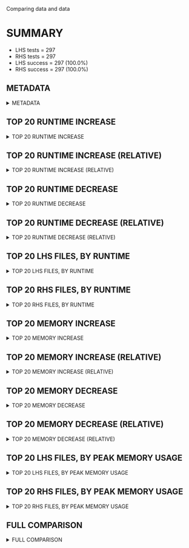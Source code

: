 Comparing data and data


# SUMMARY
- LHS tests = 297
- RHS tests = 297
- LHS success = 297  (100.0%)
- RHS success = 297  (100.0%)


## METADATA

<details><summary>METADATA</summary>

# LHS
<pre>
Ramon benchmark for Z3
-
Job description: 
Job tag: smt-clausal-lookahead-60-qfufnia-unknown
Z3 repo: https://github.com/Z3Prover/z3
Z3 commit: f5749502379a3fdecdbae07053f6f188c56c3c3f
Z3 branch: master
Z3 options: "-T:60 -v:2 -st tactic.default_tactic="(then simplify propagate-values solve-eqs simplify smt)" smt.sls.enable=true smt.sls.parallel=false model_validate=true sls.arith_use_clausal_lookahead=true"
Z3 inputs: inputs/QF_UFNIA_UNKNOWN
Z3 commit message: fix #7521 (#7531)

</pre>
# RHS
<pre>
Ramon benchmark for Z3
-
Job description: 
Job tag: smt-clausal-lookahead-60-qfufnia-unknown
Z3 repo: https://github.com/Z3Prover/z3
Z3 commit: f5749502379a3fdecdbae07053f6f188c56c3c3f
Z3 branch: master
Z3 options: "-T:60 -v:2 -st tactic.default_tactic="(then simplify propagate-values solve-eqs simplify smt)" smt.sls.enable=true smt.sls.parallel=false model_validate=true sls.arith_use_clausal_lookahead=true"
Z3 inputs: inputs/QF_UFNIA_UNKNOWN
Z3 commit message: fix #7521 (#7531)

</pre>
</details>


## TOP 20 RUNTIME INCREASE

<details><summary>TOP 20 RUNTIME INCREASE</summary>

|FILE                                                                                        |TIME_L     |TIME_R     |DIFF(s)    |DIFF(%)|
|-------------|-------------:|-------------:|--------------:|------------:|
|0054.smt2                                                                                   |  59.957s  |  59.957s  |   0.000s  | 0.0%|
|0055.smt2                                                                                   |  60.055s  |  60.055s  |   0.000s  | 0.0%|
|0056.smt2                                                                                   |  59.973s  |  59.973s  |   0.000s  | 0.0%|
|0057.smt2                                                                                   |  59.985s  |  59.985s  |   0.000s  | 0.0%|
|0058.smt2                                                                                   |  60.012s  |  60.012s  |   0.000s  | 0.0%|
|0059.smt2                                                                                   |  60.051s  |  60.051s  |   0.000s  | 0.0%|
|0060.smt2                                                                                   |  59.981s  |  59.981s  |   0.000s  | 0.0%|
|0061.smt2                                                                                   |  59.962s  |  59.962s  |   0.000s  | 0.0%|
|0062.smt2                                                                                   |  60.055s  |  60.055s  |   0.000s  | 0.0%|
|0063.smt2                                                                                   |  60.026s  |  60.026s  |   0.000s  | 0.0%|
|0064.smt2                                                                                   |  59.983s  |  59.983s  |   0.000s  | 0.0%|
|0065.smt2                                                                                   |  59.180s  |  59.180s  |   0.000s  | 0.0%|
|0066.smt2                                                                                   |  59.831s  |  59.831s  |   0.000s  | 0.0%|
|0067.smt2                                                                                   |  60.002s  |  60.002s  |   0.000s  | 0.0%|
|11775_ad46e5b8db4748c51973_42_QF_UFNIA.smt2                                                 |   8.007s  |   8.007s  |   0.000s  | 0.0%|
|11775_ad46e5b8db4748c51973_43_QF_UFNIA.smt2                                                 |   4.485s  |   4.485s  |   0.000s  | 0.0%|
|17512_5c1021b0faa6b6e1791b_19_QF_UFNIA.smt2                                                 |  59.956s  |  59.956s  |   0.000s  | 0.0%|
|17512_5c1021b0faa6b6e1791b_20_QF_UFNIA.smt2                                                 |  60.008s  |  60.008s  |   0.000s  | 0.0%|
|17512_5c1021b0faa6b6e1791b_21_QF_UFNIA.smt2                                                 |  11.929s  |  11.929s  |   0.000s  | 0.0%|
|25959_5dee2e2f6ef44465a2bea4b085818948_65_QF_UFNIA.smt2                                     |  59.963s  |  59.963s  |   0.000s  | 0.0%|
</details>


## TOP 20 RUNTIME INCREASE (RELATIVE)

<details><summary>TOP 20 RUNTIME INCREASE (RELATIVE)</summary>

|FILE                                                                                        |TIME_L     |TIME_R     |DIFF(s)    |DIFF(%)|
|-------------|-------------:|-------------:|--------------:|------------:|
|0054.smt2                                                                                   |  59.957s  |  59.957s  |   0.000s  | 0.0%|
|0055.smt2                                                                                   |  60.055s  |  60.055s  |   0.000s  | 0.0%|
|0056.smt2                                                                                   |  59.973s  |  59.973s  |   0.000s  | 0.0%|
|0057.smt2                                                                                   |  59.985s  |  59.985s  |   0.000s  | 0.0%|
|0058.smt2                                                                                   |  60.012s  |  60.012s  |   0.000s  | 0.0%|
|0059.smt2                                                                                   |  60.051s  |  60.051s  |   0.000s  | 0.0%|
|0060.smt2                                                                                   |  59.981s  |  59.981s  |   0.000s  | 0.0%|
|0061.smt2                                                                                   |  59.962s  |  59.962s  |   0.000s  | 0.0%|
|0062.smt2                                                                                   |  60.055s  |  60.055s  |   0.000s  | 0.0%|
|0063.smt2                                                                                   |  60.026s  |  60.026s  |   0.000s  | 0.0%|
|0064.smt2                                                                                   |  59.983s  |  59.983s  |   0.000s  | 0.0%|
|0065.smt2                                                                                   |  59.180s  |  59.180s  |   0.000s  | 0.0%|
|0066.smt2                                                                                   |  59.831s  |  59.831s  |   0.000s  | 0.0%|
|0067.smt2                                                                                   |  60.002s  |  60.002s  |   0.000s  | 0.0%|
|11775_ad46e5b8db4748c51973_42_QF_UFNIA.smt2                                                 |   8.007s  |   8.007s  |   0.000s  | 0.0%|
|11775_ad46e5b8db4748c51973_43_QF_UFNIA.smt2                                                 |   4.485s  |   4.485s  |   0.000s  | 0.0%|
|17512_5c1021b0faa6b6e1791b_19_QF_UFNIA.smt2                                                 |  59.956s  |  59.956s  |   0.000s  | 0.0%|
|17512_5c1021b0faa6b6e1791b_20_QF_UFNIA.smt2                                                 |  60.008s  |  60.008s  |   0.000s  | 0.0%|
|17512_5c1021b0faa6b6e1791b_21_QF_UFNIA.smt2                                                 |  11.929s  |  11.929s  |   0.000s  | 0.0%|
|25959_5dee2e2f6ef44465a2bea4b085818948_65_QF_UFNIA.smt2                                     |  59.963s  |  59.963s  |   0.000s  | 0.0%|
</details>


## TOP 20 RUNTIME DECREASE

<details><summary>TOP 20 RUNTIME DECREASE</summary>

|FILE                                                                                        |TIME_L     |TIME_R     |DIFF(s)    |DIFF(%)|
|-------------|-------------:|-------------:|--------------:|------------:|
|0054.smt2                                                                                   |  59.957s  |  59.957s  |   0.000s  | 0.0%|
|0055.smt2                                                                                   |  60.055s  |  60.055s  |   0.000s  | 0.0%|
|0056.smt2                                                                                   |  59.973s  |  59.973s  |   0.000s  | 0.0%|
|0057.smt2                                                                                   |  59.985s  |  59.985s  |   0.000s  | 0.0%|
|0058.smt2                                                                                   |  60.012s  |  60.012s  |   0.000s  | 0.0%|
|0059.smt2                                                                                   |  60.051s  |  60.051s  |   0.000s  | 0.0%|
|0060.smt2                                                                                   |  59.981s  |  59.981s  |   0.000s  | 0.0%|
|0061.smt2                                                                                   |  59.962s  |  59.962s  |   0.000s  | 0.0%|
|0062.smt2                                                                                   |  60.055s  |  60.055s  |   0.000s  | 0.0%|
|0063.smt2                                                                                   |  60.026s  |  60.026s  |   0.000s  | 0.0%|
|0064.smt2                                                                                   |  59.983s  |  59.983s  |   0.000s  | 0.0%|
|0065.smt2                                                                                   |  59.180s  |  59.180s  |   0.000s  | 0.0%|
|0066.smt2                                                                                   |  59.831s  |  59.831s  |   0.000s  | 0.0%|
|0067.smt2                                                                                   |  60.002s  |  60.002s  |   0.000s  | 0.0%|
|11775_ad46e5b8db4748c51973_42_QF_UFNIA.smt2                                                 |   8.007s  |   8.007s  |   0.000s  | 0.0%|
|11775_ad46e5b8db4748c51973_43_QF_UFNIA.smt2                                                 |   4.485s  |   4.485s  |   0.000s  | 0.0%|
|17512_5c1021b0faa6b6e1791b_19_QF_UFNIA.smt2                                                 |  59.956s  |  59.956s  |   0.000s  | 0.0%|
|17512_5c1021b0faa6b6e1791b_20_QF_UFNIA.smt2                                                 |  60.008s  |  60.008s  |   0.000s  | 0.0%|
|17512_5c1021b0faa6b6e1791b_21_QF_UFNIA.smt2                                                 |  11.929s  |  11.929s  |   0.000s  | 0.0%|
|25959_5dee2e2f6ef44465a2bea4b085818948_65_QF_UFNIA.smt2                                     |  59.963s  |  59.963s  |   0.000s  | 0.0%|
</details>


## TOP 20 RUNTIME DECREASE (RELATIVE)

<details><summary>TOP 20 RUNTIME DECREASE (RELATIVE)</summary>

|FILE                                                                                        |TIME_L     |TIME_R     |DIFF(s)    |DIFF(%)|
|-------------|-------------:|-------------:|--------------:|------------:|
|0054.smt2                                                                                   |  59.957s  |  59.957s  |   0.000s  | 0.0%|
|0055.smt2                                                                                   |  60.055s  |  60.055s  |   0.000s  | 0.0%|
|0056.smt2                                                                                   |  59.973s  |  59.973s  |   0.000s  | 0.0%|
|0057.smt2                                                                                   |  59.985s  |  59.985s  |   0.000s  | 0.0%|
|0058.smt2                                                                                   |  60.012s  |  60.012s  |   0.000s  | 0.0%|
|0059.smt2                                                                                   |  60.051s  |  60.051s  |   0.000s  | 0.0%|
|0060.smt2                                                                                   |  59.981s  |  59.981s  |   0.000s  | 0.0%|
|0061.smt2                                                                                   |  59.962s  |  59.962s  |   0.000s  | 0.0%|
|0062.smt2                                                                                   |  60.055s  |  60.055s  |   0.000s  | 0.0%|
|0063.smt2                                                                                   |  60.026s  |  60.026s  |   0.000s  | 0.0%|
|0064.smt2                                                                                   |  59.983s  |  59.983s  |   0.000s  | 0.0%|
|0065.smt2                                                                                   |  59.180s  |  59.180s  |   0.000s  | 0.0%|
|0066.smt2                                                                                   |  59.831s  |  59.831s  |   0.000s  | 0.0%|
|0067.smt2                                                                                   |  60.002s  |  60.002s  |   0.000s  | 0.0%|
|11775_ad46e5b8db4748c51973_42_QF_UFNIA.smt2                                                 |   8.007s  |   8.007s  |   0.000s  | 0.0%|
|11775_ad46e5b8db4748c51973_43_QF_UFNIA.smt2                                                 |   4.485s  |   4.485s  |   0.000s  | 0.0%|
|17512_5c1021b0faa6b6e1791b_19_QF_UFNIA.smt2                                                 |  59.956s  |  59.956s  |   0.000s  | 0.0%|
|17512_5c1021b0faa6b6e1791b_20_QF_UFNIA.smt2                                                 |  60.008s  |  60.008s  |   0.000s  | 0.0%|
|17512_5c1021b0faa6b6e1791b_21_QF_UFNIA.smt2                                                 |  11.929s  |  11.929s  |   0.000s  | 0.0%|
|25959_5dee2e2f6ef44465a2bea4b085818948_65_QF_UFNIA.smt2                                     |  59.963s  |  59.963s  |   0.000s  | 0.0%|
</details>


## TOP 20 LHS FILES, BY RUNTIME

<details><summary>TOP 20 LHS FILES, BY RUNTIME</summary>

|FILE                                                                                       |TIME     |MEM        |
|------------|----------:|---------:|
|25959_5dee2e2f6ef44465a2bea4b085818948_66_QF_UFNIA.smt2                                    |  61.226s |107.0MiB|
|n62-0016.smt2                                                                              |  60.062s |325.0MiB|
|n29-0036.smt2                                                                              |  60.056s |1714.0MiB|
|0062.smt2                                                                                  |  60.055s |2695.0MiB|
|0055.smt2                                                                                  |  60.055s |1408.0MiB|
|44289_b077fc096b3d41cba49f8628caff7fa5_16_QF_UFNIA.smt2                                    |  60.054s |229.0MiB|
|0059.smt2                                                                                  |  60.051s |841.0MiB|
|n45-0052.smt2                                                                              |  60.042s |1293.0MiB|
|n39-0046.smt2                                                                              |  60.035s |1697.0MiB|
|n20-0026.smt2                                                                              |  60.034s |861.0MiB|
|0063.smt2                                                                                  |  60.026s |2067.0MiB|
|n81-0035.smt2                                                                              |  60.026s |391.0MiB|
|n85-0039.smt2                                                                              |  60.026s |740.0MiB|
|3106_1c933134166dbad31f79_38_QF_UFNIA.smt2                                                 |  60.023s |1023.0MiB|
|n67-0021.smt2                                                                              |  60.023s |590.0MiB|
|n95-0050.smt2                                                                              |  60.021s |917.0MiB|
|44289_4066055e0f64d96da11a_15_QF_UFNIA.smt2                                                |  60.021s |653.0MiB|
|n71-0025.smt2                                                                              |  60.015s |1025.0MiB|
|n24-0031.smt2                                                                              |  60.014s |356.0MiB|
|0058.smt2                                                                                  |  60.012s |790.0MiB|
</details>


## TOP 20 RHS FILES, BY RUNTIME

<details><summary>TOP 20 RHS FILES, BY RUNTIME</summary>

|FILE                                                                                       |TIME     |MEM        |
|------------|----------:|---------:|
|25959_5dee2e2f6ef44465a2bea4b085818948_66_QF_UFNIA.smt2                                    |  61.226s |107.0MiB|
|n62-0016.smt2                                                                              |  60.062s |325.0MiB|
|n29-0036.smt2                                                                              |  60.056s |1714.0MiB|
|0062.smt2                                                                                  |  60.055s |2695.0MiB|
|0055.smt2                                                                                  |  60.055s |1408.0MiB|
|44289_b077fc096b3d41cba49f8628caff7fa5_16_QF_UFNIA.smt2                                    |  60.054s |229.0MiB|
|0059.smt2                                                                                  |  60.051s |841.0MiB|
|n45-0052.smt2                                                                              |  60.042s |1293.0MiB|
|n39-0046.smt2                                                                              |  60.035s |1697.0MiB|
|n20-0026.smt2                                                                              |  60.034s |861.0MiB|
|0063.smt2                                                                                  |  60.026s |2067.0MiB|
|n81-0035.smt2                                                                              |  60.026s |391.0MiB|
|n85-0039.smt2                                                                              |  60.026s |740.0MiB|
|3106_1c933134166dbad31f79_38_QF_UFNIA.smt2                                                 |  60.023s |1023.0MiB|
|n67-0021.smt2                                                                              |  60.023s |590.0MiB|
|n95-0050.smt2                                                                              |  60.021s |917.0MiB|
|44289_4066055e0f64d96da11a_15_QF_UFNIA.smt2                                                |  60.021s |653.0MiB|
|n71-0025.smt2                                                                              |  60.015s |1025.0MiB|
|n24-0031.smt2                                                                              |  60.014s |356.0MiB|
|0058.smt2                                                                                  |  60.012s |790.0MiB|
</details>


## TOP 20 MEMORY INCREASE

<details><summary>TOP 20 MEMORY INCREASE</summary>

|FILE                                                                                        |MEM_L         |MEM_R         |DIFF            |DIFF(%)|
|-------------|-------------:|-------------:|--------------:|------------:|
|0054.smt2                                                                                   |1405.0MiB|1405.0MiB|0B| 0.0%|
|0055.smt2                                                                                   |1408.0MiB|1408.0MiB|0B| 0.0%|
|0056.smt2                                                                                   |268.0MiB|268.0MiB|0B| 0.0%|
|0057.smt2                                                                                   |222.0MiB|222.0MiB|0B| 0.0%|
|0058.smt2                                                                                   |790.0MiB|790.0MiB|0B| 0.0%|
|0059.smt2                                                                                   |841.0MiB|841.0MiB|0B| 0.0%|
|0060.smt2                                                                                   |180.0MiB|180.0MiB|0B| 0.0%|
|0061.smt2                                                                                   |184.0MiB|184.0MiB|0B| 0.0%|
|0062.smt2                                                                                   |2695.0MiB|2695.0MiB|0B| 0.0%|
|0063.smt2                                                                                   |2067.0MiB|2067.0MiB|0B| 0.0%|
|0064.smt2                                                                                   |628.0MiB|628.0MiB|0B| 0.0%|
|0065.smt2                                                                                   |231.0MiB|231.0MiB|0B| 0.0%|
|0066.smt2                                                                                   |2562.0MiB|2562.0MiB|0B| 0.0%|
|0067.smt2                                                                                   |449.0MiB|449.0MiB|0B| 0.0%|
|11775_ad46e5b8db4748c51973_42_QF_UFNIA.smt2                                                 |79.068MiB|79.068MiB|0B| 0.0%|
|11775_ad46e5b8db4748c51973_43_QF_UFNIA.smt2                                                 |67.592MiB|67.592MiB|0B| 0.0%|
|17512_5c1021b0faa6b6e1791b_19_QF_UFNIA.smt2                                                 |57.0MiB|57.0MiB|0B| 0.0%|
|17512_5c1021b0faa6b6e1791b_20_QF_UFNIA.smt2                                                 |96.172MiB|96.172MiB|0B| 0.0%|
|17512_5c1021b0faa6b6e1791b_21_QF_UFNIA.smt2                                                 |73.068MiB|73.068MiB|0B| 0.0%|
|25959_5dee2e2f6ef44465a2bea4b085818948_65_QF_UFNIA.smt2                                     |134.0MiB|134.0MiB|0B| 0.0%|
</details>


## TOP 20 MEMORY INCREASE (RELATIVE)

<details><summary>TOP 20 MEMORY INCREASE (RELATIVE)</summary>

|FILE                                                                                        |MEM_L         |MEM_R         |DIFF            |DIFF(%)|
|-------------|-------------:|-------------:|--------------:|------------:|
|0054.smt2                                                                                   |1405.0MiB|1405.0MiB|0B| 0.0%|
|0055.smt2                                                                                   |1408.0MiB|1408.0MiB|0B| 0.0%|
|0056.smt2                                                                                   |268.0MiB|268.0MiB|0B| 0.0%|
|0057.smt2                                                                                   |222.0MiB|222.0MiB|0B| 0.0%|
|0058.smt2                                                                                   |790.0MiB|790.0MiB|0B| 0.0%|
|0059.smt2                                                                                   |841.0MiB|841.0MiB|0B| 0.0%|
|0060.smt2                                                                                   |180.0MiB|180.0MiB|0B| 0.0%|
|0061.smt2                                                                                   |184.0MiB|184.0MiB|0B| 0.0%|
|0062.smt2                                                                                   |2695.0MiB|2695.0MiB|0B| 0.0%|
|0063.smt2                                                                                   |2067.0MiB|2067.0MiB|0B| 0.0%|
|0064.smt2                                                                                   |628.0MiB|628.0MiB|0B| 0.0%|
|0065.smt2                                                                                   |231.0MiB|231.0MiB|0B| 0.0%|
|0066.smt2                                                                                   |2562.0MiB|2562.0MiB|0B| 0.0%|
|0067.smt2                                                                                   |449.0MiB|449.0MiB|0B| 0.0%|
|11775_ad46e5b8db4748c51973_42_QF_UFNIA.smt2                                                 |79.068MiB|79.068MiB|0B| 0.0%|
|11775_ad46e5b8db4748c51973_43_QF_UFNIA.smt2                                                 |67.592MiB|67.592MiB|0B| 0.0%|
|17512_5c1021b0faa6b6e1791b_19_QF_UFNIA.smt2                                                 |57.0MiB|57.0MiB|0B| 0.0%|
|17512_5c1021b0faa6b6e1791b_20_QF_UFNIA.smt2                                                 |96.172MiB|96.172MiB|0B| 0.0%|
|17512_5c1021b0faa6b6e1791b_21_QF_UFNIA.smt2                                                 |73.068MiB|73.068MiB|0B| 0.0%|
|25959_5dee2e2f6ef44465a2bea4b085818948_65_QF_UFNIA.smt2                                     |134.0MiB|134.0MiB|0B| 0.0%|
</details>


## TOP 20 MEMORY DECREASE

<details><summary>TOP 20 MEMORY DECREASE</summary>

|FILE                                                                                        |MEM_L         |MEM_R         |DIFF            |DIFF(%)|
|-------------|-------------:|-------------:|--------------:|------------:|
|0054.smt2                                                                                   |1405.0MiB|1405.0MiB|0B| 0.0%|
|0055.smt2                                                                                   |1408.0MiB|1408.0MiB|0B| 0.0%|
|0056.smt2                                                                                   |268.0MiB|268.0MiB|0B| 0.0%|
|0057.smt2                                                                                   |222.0MiB|222.0MiB|0B| 0.0%|
|0058.smt2                                                                                   |790.0MiB|790.0MiB|0B| 0.0%|
|0059.smt2                                                                                   |841.0MiB|841.0MiB|0B| 0.0%|
|0060.smt2                                                                                   |180.0MiB|180.0MiB|0B| 0.0%|
|0061.smt2                                                                                   |184.0MiB|184.0MiB|0B| 0.0%|
|0062.smt2                                                                                   |2695.0MiB|2695.0MiB|0B| 0.0%|
|0063.smt2                                                                                   |2067.0MiB|2067.0MiB|0B| 0.0%|
|0064.smt2                                                                                   |628.0MiB|628.0MiB|0B| 0.0%|
|0065.smt2                                                                                   |231.0MiB|231.0MiB|0B| 0.0%|
|0066.smt2                                                                                   |2562.0MiB|2562.0MiB|0B| 0.0%|
|0067.smt2                                                                                   |449.0MiB|449.0MiB|0B| 0.0%|
|11775_ad46e5b8db4748c51973_42_QF_UFNIA.smt2                                                 |79.068MiB|79.068MiB|0B| 0.0%|
|11775_ad46e5b8db4748c51973_43_QF_UFNIA.smt2                                                 |67.592MiB|67.592MiB|0B| 0.0%|
|17512_5c1021b0faa6b6e1791b_19_QF_UFNIA.smt2                                                 |57.0MiB|57.0MiB|0B| 0.0%|
|17512_5c1021b0faa6b6e1791b_20_QF_UFNIA.smt2                                                 |96.172MiB|96.172MiB|0B| 0.0%|
|17512_5c1021b0faa6b6e1791b_21_QF_UFNIA.smt2                                                 |73.068MiB|73.068MiB|0B| 0.0%|
|25959_5dee2e2f6ef44465a2bea4b085818948_65_QF_UFNIA.smt2                                     |134.0MiB|134.0MiB|0B| 0.0%|
</details>


## TOP 20 MEMORY DECREASE (RELATIVE)

<details><summary>TOP 20 MEMORY DECREASE (RELATIVE)</summary>

|FILE                                                                                        |MEM_L         |MEM_R         |DIFF            |DIFF(%)|
|-------------|-------------:|-------------:|--------------:|------------:|
|0054.smt2                                                                                   |1405.0MiB|1405.0MiB|0B| 0.0%|
|0055.smt2                                                                                   |1408.0MiB|1408.0MiB|0B| 0.0%|
|0056.smt2                                                                                   |268.0MiB|268.0MiB|0B| 0.0%|
|0057.smt2                                                                                   |222.0MiB|222.0MiB|0B| 0.0%|
|0058.smt2                                                                                   |790.0MiB|790.0MiB|0B| 0.0%|
|0059.smt2                                                                                   |841.0MiB|841.0MiB|0B| 0.0%|
|0060.smt2                                                                                   |180.0MiB|180.0MiB|0B| 0.0%|
|0061.smt2                                                                                   |184.0MiB|184.0MiB|0B| 0.0%|
|0062.smt2                                                                                   |2695.0MiB|2695.0MiB|0B| 0.0%|
|0063.smt2                                                                                   |2067.0MiB|2067.0MiB|0B| 0.0%|
|0064.smt2                                                                                   |628.0MiB|628.0MiB|0B| 0.0%|
|0065.smt2                                                                                   |231.0MiB|231.0MiB|0B| 0.0%|
|0066.smt2                                                                                   |2562.0MiB|2562.0MiB|0B| 0.0%|
|0067.smt2                                                                                   |449.0MiB|449.0MiB|0B| 0.0%|
|11775_ad46e5b8db4748c51973_42_QF_UFNIA.smt2                                                 |79.068MiB|79.068MiB|0B| 0.0%|
|11775_ad46e5b8db4748c51973_43_QF_UFNIA.smt2                                                 |67.592MiB|67.592MiB|0B| 0.0%|
|17512_5c1021b0faa6b6e1791b_19_QF_UFNIA.smt2                                                 |57.0MiB|57.0MiB|0B| 0.0%|
|17512_5c1021b0faa6b6e1791b_20_QF_UFNIA.smt2                                                 |96.172MiB|96.172MiB|0B| 0.0%|
|17512_5c1021b0faa6b6e1791b_21_QF_UFNIA.smt2                                                 |73.068MiB|73.068MiB|0B| 0.0%|
|25959_5dee2e2f6ef44465a2bea4b085818948_65_QF_UFNIA.smt2                                     |134.0MiB|134.0MiB|0B| 0.0%|
</details>


## TOP 20 LHS FILES, BY PEAK MEMORY USAGE

<details><summary>TOP 20 LHS FILES, BY PEAK MEMORY USAGE</summary>

|FILE                                                                                       |TIME     |MEM        |
|------------|----------:|---------:|
|0062.smt2                                                                                  |  60.055s |2695.0MiB|
|0066.smt2                                                                                  |  59.831s |2562.0MiB|
|0063.smt2                                                                                  |  60.026s |2067.0MiB|
|n29-0036.smt2                                                                              |  60.056s |1714.0MiB|
|n39-0046.smt2                                                                              |  60.035s |1697.0MiB|
|0055.smt2                                                                                  |  60.055s |1408.0MiB|
|0054.smt2                                                                                  |  59.957s |1405.0MiB|
|n45-0052.smt2                                                                              |  60.042s |1293.0MiB|
|n1-0001.smt2                                                                               |  11.691s |1131.0MiB|
|n43-0050.smt2                                                                              |  59.973s |1095.0MiB|
|n70-0024.smt2                                                                              |  59.942s |1047.0MiB|
|n76-0030.smt2                                                                              |  59.856s |1045.0MiB|
|n71-0025.smt2                                                                              |  60.015s |1025.0MiB|
|3106_1c933134166dbad31f79_38_QF_UFNIA.smt2                                                 |  60.023s |1023.0MiB|
|n111-0015.smt2                                                                             |  60.010s |951.0MiB|
|n95-0050.smt2                                                                              |  60.021s |917.0MiB|
|n20-0026.smt2                                                                              |  60.034s |861.0MiB|
|n112-0016.smt2                                                                             |  59.994s |859.0MiB|
|0059.smt2                                                                                  |  60.051s |841.0MiB|
|66603_accdadf23a1cf70ae043_72_QF_UFNIA.smt2                                                |  22.846s |827.0MiB|
</details>


## TOP 20 RHS FILES, BY PEAK MEMORY USAGE

<details><summary>TOP 20 RHS FILES, BY PEAK MEMORY USAGE</summary>

|FILE                                                                                       |TIME     |MEM        |
|------------|----------:|---------:|
|0062.smt2                                                                                  |  60.055s |2695.0MiB|
|0066.smt2                                                                                  |  59.831s |2562.0MiB|
|0063.smt2                                                                                  |  60.026s |2067.0MiB|
|n29-0036.smt2                                                                              |  60.056s |1714.0MiB|
|n39-0046.smt2                                                                              |  60.035s |1697.0MiB|
|0055.smt2                                                                                  |  60.055s |1408.0MiB|
|0054.smt2                                                                                  |  59.957s |1405.0MiB|
|n45-0052.smt2                                                                              |  60.042s |1293.0MiB|
|n1-0001.smt2                                                                               |  11.691s |1131.0MiB|
|n43-0050.smt2                                                                              |  59.973s |1095.0MiB|
|n70-0024.smt2                                                                              |  59.942s |1047.0MiB|
|n76-0030.smt2                                                                              |  59.856s |1045.0MiB|
|n71-0025.smt2                                                                              |  60.015s |1025.0MiB|
|3106_1c933134166dbad31f79_38_QF_UFNIA.smt2                                                 |  60.023s |1023.0MiB|
|n111-0015.smt2                                                                             |  60.010s |951.0MiB|
|n95-0050.smt2                                                                              |  60.021s |917.0MiB|
|n20-0026.smt2                                                                              |  60.034s |861.0MiB|
|n112-0016.smt2                                                                             |  59.994s |859.0MiB|
|0059.smt2                                                                                  |  60.051s |841.0MiB|
|66603_accdadf23a1cf70ae043_72_QF_UFNIA.smt2                                                |  22.846s |827.0MiB|
</details>


## FULL COMPARISON

<details><summary>FULL COMPARISON</summary>

|FILE                                                                                        |TIME_L     |TIME_R     |DIFF(s)    |DIFF(%)|
|-------------|-------------:|-------------:|--------------:|------------:|
|0054.smt2                                                                                   |  59.957s  |  59.957s  |   0.000s  | 0.0%|
|0055.smt2                                                                                   |  60.055s  |  60.055s  |   0.000s  | 0.0%|
|0056.smt2                                                                                   |  59.973s  |  59.973s  |   0.000s  | 0.0%|
|0057.smt2                                                                                   |  59.985s  |  59.985s  |   0.000s  | 0.0%|
|0058.smt2                                                                                   |  60.012s  |  60.012s  |   0.000s  | 0.0%|
|0059.smt2                                                                                   |  60.051s  |  60.051s  |   0.000s  | 0.0%|
|0060.smt2                                                                                   |  59.981s  |  59.981s  |   0.000s  | 0.0%|
|0061.smt2                                                                                   |  59.962s  |  59.962s  |   0.000s  | 0.0%|
|0062.smt2                                                                                   |  60.055s  |  60.055s  |   0.000s  | 0.0%|
|0063.smt2                                                                                   |  60.026s  |  60.026s  |   0.000s  | 0.0%|
|0064.smt2                                                                                   |  59.983s  |  59.983s  |   0.000s  | 0.0%|
|0065.smt2                                                                                   |  59.180s  |  59.180s  |   0.000s  | 0.0%|
|0066.smt2                                                                                   |  59.831s  |  59.831s  |   0.000s  | 0.0%|
|0067.smt2                                                                                   |  60.002s  |  60.002s  |   0.000s  | 0.0%|
|11775_ad46e5b8db4748c51973_42_QF_UFNIA.smt2                                                 |   8.007s  |   8.007s  |   0.000s  | 0.0%|
|11775_ad46e5b8db4748c51973_43_QF_UFNIA.smt2                                                 |   4.485s  |   4.485s  |   0.000s  | 0.0%|
|17512_5c1021b0faa6b6e1791b_19_QF_UFNIA.smt2                                                 |  59.956s  |  59.956s  |   0.000s  | 0.0%|
|17512_5c1021b0faa6b6e1791b_20_QF_UFNIA.smt2                                                 |  60.008s  |  60.008s  |   0.000s  | 0.0%|
|17512_5c1021b0faa6b6e1791b_21_QF_UFNIA.smt2                                                 |  11.929s  |  11.929s  |   0.000s  | 0.0%|
|25959_5dee2e2f6ef44465a2bea4b085818948_65_QF_UFNIA.smt2                                     |  59.963s  |  59.963s  |   0.000s  | 0.0%|
|25959_5dee2e2f6ef44465a2bea4b085818948_66_QF_UFNIA.smt2                                     |  61.226s  |  61.226s  |   0.000s  | 0.0%|
|25959_5dee2e2f6ef44465a2bea4b085818948_67_QF_UFNIA.smt2                                     |  59.954s  |  59.954s  |   0.000s  | 0.0%|
|25959_5dee2e2f6ef44465a2bea4b085818948_68_QF_UFNIA.smt2                                     |  59.978s  |  59.978s  |   0.000s  | 0.0%|
|25959_5dee2e2f6ef44465a2bea4b085818948_69_QF_UFNIA.smt2                                     |  60.006s  |  60.006s  |   0.000s  | 0.0%|
|3106_1c933134166dbad31f79_38_QF_UFNIA.smt2                                                  |  60.023s  |  60.023s  |   0.000s  | 0.0%|
|3106_1c933134166dbad31f79_39_QF_UFNIA.smt2                                                  |  59.935s  |  59.935s  |   0.000s  | 0.0%|
|3106_1c933134166dbad31f79_40_QF_UFNIA.smt2                                                  |   0.253s  |   0.253s  |   0.000s  | 0.0%|
|3106_1c933134166dbad31f79_41_QF_UFNIA.smt2                                                  |   1.590s  |   1.590s  |   0.000s  | 0.0%|
|3106_afb7bc55417e43d7a22790c3576f04fc_37_QF_UFNIA.smt2                                      |  22.905s  |  22.905s  |   0.000s  | 0.0%|
|38347_092cc73601c78e45f4f9_55_QF_UFNIA.smt2                                                 |  59.868s  |  59.868s  |   0.000s  | 0.0%|
|38347_092cc73601c78e45f4f9_56_QF_UFNIA.smt2                                                 |   4.588s  |   4.588s  |   0.000s  | 0.0%|
|38347_092cc73601c78e45f4f9_57_QF_UFNIA.smt2                                                 |  59.977s  |  59.977s  |   0.000s  | 0.0%|
|38347_092cc73601c78e45f4f9_58_QF_UFNIA.smt2                                                 |   0.350s  |   0.350s  |   0.000s  | 0.0%|
|38347_525a1ca0331f2bcbf520_54_QF_UFNIA.smt2                                                 |  59.994s  |  59.994s  |   0.000s  | 0.0%|
|39657_1c7158801cd59dc13f05_44_QF_UFNIA.smt2                                                 |  12.324s  |  12.324s  |   0.000s  | 0.0%|
|39657_1c7158801cd59dc13f05_45_QF_UFNIA.smt2                                                 |  59.967s  |  59.967s  |   0.000s  | 0.0%|
|39657_1c7158801cd59dc13f05_46_QF_UFNIA.smt2                                                 |  59.977s  |  59.977s  |   0.000s  | 0.0%|
|39657_2866defdd1f2434b69ab_47_QF_UFNIA.smt2                                                 |   0.788s  |   0.788s  |   0.000s  | 0.0%|
|39657_2866defdd1f2434b69ab_48_QF_UFNIA.smt2                                                 |   0.503s  |   0.503s  |   0.000s  | 0.0%|
|41958_32933c5a1384696720a2_61_QF_UFNIA.smt2                                                 |  59.941s  |  59.941s  |   0.000s  | 0.0%|
|41958_32933c5a1384696720a2_62_QF_UFNIA.smt2                                                 |  59.942s  |  59.942s  |   0.000s  | 0.0%|
|41958_32933c5a1384696720a2_63_QF_UFNIA.smt2                                                 |  59.911s  |  59.911s  |   0.000s  | 0.0%|
|41958_45c688a4814eb926c254_59_QF_UFNIA.smt2                                                 |   2.050s  |   2.050s  |   0.000s  | 0.0%|
|41958_45c688a4814eb926c254_60_QF_UFNIA.smt2                                                 |   0.536s  |   0.536s  |   0.000s  | 0.0%|
|44289_4066055e0f64d96da11a_14_QF_UFNIA.smt2                                                 |   4.935s  |   4.935s  |   0.000s  | 0.0%|
|44289_4066055e0f64d96da11a_15_QF_UFNIA.smt2                                                 |  60.021s  |  60.021s  |   0.000s  | 0.0%|
|44289_b077fc096b3d41cba49f8628caff7fa5_16_QF_UFNIA.smt2                                     |  60.054s  |  60.054s  |   0.000s  | 0.0%|
|44289_e5a2e5c780236919ee6a_17_QF_UFNIA.smt2                                                 |   4.273s  |   4.273s  |   0.000s  | 0.0%|
|44289_e5a2e5c780236919ee6a_18_QF_UFNIA.smt2                                                 |   6.713s  |   6.713s  |   0.000s  | 0.0%|
|44788_1965f0d6d94d5d8054ba_34_QF_UFNIA.smt2                                                 |  59.754s  |  59.754s  |   0.000s  | 0.0%|
|44788_1965f0d6d94d5d8054ba_35_QF_UFNIA.smt2                                                 |  59.986s  |  59.986s  |   0.000s  | 0.0%|
|44788_1965f0d6d94d5d8054ba_36_QF_UFNIA.smt2                                                 |  59.986s  |  59.986s  |   0.000s  | 0.0%|
|52759_af0c476fe3b544b9a8507f3e42472c43_12_QF_UFNIA.smt2                                     |   6.192s  |   6.192s  |   0.000s  | 0.0%|
|52759_af0c476fe3b544b9a8507f3e42472c43_13_QF_UFNIA.smt2                                     |   4.274s  |   4.274s  |   0.000s  | 0.0%|
|52759_bec3a2272267494faeecb6bfaf253e3b_10_QF_UFNIA.smt2                                     |  59.888s  |  59.888s  |   0.000s  | 0.0%|
|52759_bec3a2272267494faeecb6bfaf253e3b_11_QF_UFNIA.smt2                                     |  47.628s  |  47.628s  |   0.000s  | 0.0%|
|63058_55d6bef5390186355f11_26_QF_UFNIA.smt2                                                 |  11.372s  |  11.372s  |   0.000s  | 0.0%|
|63058_64ab9a7ef7b6c3492507_22_QF_UFNIA.smt2                                                 |   8.903s  |   8.903s  |   0.000s  | 0.0%|
|63058_64ab9a7ef7b6c3492507_23_QF_UFNIA.smt2                                                 |  23.372s  |  23.372s  |   0.000s  | 0.0%|
|63058_64ab9a7ef7b6c3492507_24_QF_UFNIA.smt2                                                 |  32.509s  |  32.509s  |   0.000s  | 0.0%|
|63058_aa742630eef64f949de269382c1f9035_25_UFNIA.smt2                                        |   0.283s  |   0.283s  |   0.000s  | 0.0%|
|65782_cd31513fdcd15701933b_5_QF_UFNIA.smt2                                                  |  59.984s  |  59.984s  |   0.000s  | 0.0%|
|65782_cd31513fdcd15701933b_6_QF_UFNIA.smt2                                                  |   0.068s  |   0.068s  |   0.000s  | 0.0%|
|65782_cd31513fdcd15701933b_7_QF_UFNIA.smt2                                                  |  58.379s  |  58.379s  |   0.000s  | 0.0%|
|65782_cd31513fdcd15701933b_8_QF_UFNIA.smt2                                                  |   1.364s  |   1.364s  |   0.000s  | 0.0%|
|66603_accdadf23a1cf70ae043_72_QF_UFNIA.smt2                                                 |  22.846s  |  22.846s  |   0.000s  | 0.0%|
|66603_accdadf23a1cf70ae043_73_QF_UFNIA.smt2                                                 |  59.594s  |  59.594s  |   0.000s  | 0.0%|
|72658_63104dadde9c6026353f_70_QF_UFNIA.smt2                                                 |   9.351s  |   9.351s  |   0.000s  | 0.0%|
|72658_63104dadde9c6026353f_71_QF_UFNIA.smt2                                                 |  59.731s  |  59.731s  |   0.000s  | 0.0%|
|72771_f9d228efc97cf1458e38_64_QF_UFNIA.smt2                                                 |   0.533s  |   0.533s  |   0.000s  | 0.0%|
|83314_a702bf8b823398c9e37a_0_UFNIA.smt2                                                     |   0.911s  |   0.911s  |   0.000s  | 0.0%|
|83314_a702bf8b823398c9e37a_1_UFNIA.smt2                                                     |   7.757s  |   7.757s  |   0.000s  | 0.0%|
|83314_a702bf8b823398c9e37a_2_UFNIA.smt2                                                     |  31.153s  |  31.153s  |   0.000s  | 0.0%|
|83314_a702bf8b823398c9e37a_3_UFNIA.smt2                                                     |  59.968s  |  59.968s  |   0.000s  | 0.0%|
|83314_a702bf8b823398c9e37a_4_UFNIA.smt2                                                     |  59.890s  |  59.890s  |   0.000s  | 0.0%|
|93493_1fdb6cc8eb9c4363b5838af9eb8c7f1f_53_QF_UFNIA.smt2                                     |  34.212s  |  34.212s  |   0.000s  | 0.0%|
|93493_27ab26d56d60426da02e50231269b6ff_51_QF_UFNIA.smt2                                     |  59.883s  |  59.883s  |   0.000s  | 0.0%|
|93493_4ea6163ed03941199c785278ccc42812_49_QF_UFNIA.smt2                                     |  59.972s  |  59.972s  |   0.000s  | 0.0%|
|93493_798593962ee29ad45ac8_52_QF_UFNIA.smt2                                                 |  10.468s  |  10.468s  |   0.000s  | 0.0%|
|940_590f27b1c3c800d3243e_29_QF_UFNIA.smt2                                                   |  59.988s  |  59.988s  |   0.000s  | 0.0%|
|940_590f27b1c3c800d3243e_30_QF_UFNIA.smt2                                                   |  24.478s  |  24.478s  |   0.000s  | 0.0%|
|940_590f27b1c3c800d3243e_31_QF_UFNIA.smt2                                                   |  59.947s  |  59.947s  |   0.000s  | 0.0%|
|940_590f27b1c3c800d3243e_32_QF_UFNIA.smt2                                                   |   9.108s  |   9.108s  |   0.000s  | 0.0%|
|940_590f27b1c3c800d3243e_33_QF_UFNIA.smt2                                                   |  59.909s  |  59.909s  |   0.000s  | 0.0%|
|int_check_bvsge_bvashr1_rtl.smt2                                                            |   0.092s  |   0.092s  |   0.000s  | 0.0%|
|int_check_bvsge_bvlshr0_ltr_inv_g.smt2                                                      |   3.052s  |   3.052s  |   0.000s  | 0.0%|
|int_check_bvsge_bvlshr0_rtl.smt2                                                            |   0.016s  |   0.016s  |   0.000s  | 0.0%|
|int_check_bvsge_bvneg_ltr_inv_g.smt2                                                        |   0.097s  |   0.097s  |   0.000s  | 0.0%|
|int_check_bvsge_bvudiv1_rtl.smt2                                                            |   0.053s  |   0.053s  |   0.000s  | 0.0%|
|int_check_bvsge_bvurem1_ltr_inv_g.smt2                                                      |   0.131s  |   0.131s  |   0.000s  | 0.0%|
|int_check_bvsgt_bvadd_rtl.smt2                                                              |   0.017s  |   0.017s  |   0.000s  | 0.0%|
|int_check_bvsgt_bvashr0_rtl.smt2                                                            |   0.019s  |   0.019s  |   0.000s  | 0.0%|
|int_check_bvsgt_bvashr1_ltr_inv_g.smt2                                                      |   0.020s  |   0.020s  |   0.000s  | 0.0%|
|int_check_bvsgt_bvlshr0_rtl.smt2                                                            |   0.020s  |   0.020s  |   0.000s  | 0.0%|
|int_check_bvsgt_bvlshr1_rtl.smt2                                                            |   0.337s  |   0.337s  |   0.000s  | 0.0%|
|int_check_bvsgt_bvshl0_ltr_inv_g.smt2                                                       |   0.019s  |   0.019s  |   0.000s  | 0.0%|
|int_check_bvsgt_bvshl0_rtl.smt2                                                             |   0.018s  |   0.018s  |   0.000s  | 0.0%|
|int_check_bvsgt_bvurem0_rtl.smt2                                                            |   0.022s  |   0.022s  |   0.000s  | 0.0%|
|int_check_bvsgt_bvurem1_rtl.smt2                                                            |   0.303s  |   0.303s  |   0.000s  | 0.0%|
|int_check_bvsle_bvadd_ltr_inv_g.smt2                                                        |   0.476s  |   0.476s  |   0.000s  | 0.0%|
|int_check_bvsle_bvashr0_ltr_inv_g.smt2                                                      |   0.116s  |   0.116s  |   0.000s  | 0.0%|
|int_check_bvsle_bvashr0_rtl.smt2                                                            |   0.019s  |   0.019s  |   0.000s  | 0.0%|
|int_check_bvsle_bvashr1_rtl.smt2                                                            |   0.097s  |   0.097s  |   0.000s  | 0.0%|
|int_check_bvsle_bvshl0_ltr_inv_g.smt2                                                       |   0.140s  |   0.140s  |   0.000s  | 0.0%|
|int_check_bvsle_bvudiv0_rtl.smt2                                                            |   0.057s  |   0.057s  |   0.000s  | 0.0%|
|int_check_bvsle_bvurem1_ltr_inv_g.smt2                                                      |   0.019s  |   0.019s  |   0.000s  | 0.0%|
|int_check_bvslt_bvashr0_rtl.smt2                                                            |   0.185s  |   0.185s  |   0.000s  | 0.0%|
|int_check_bvslt_bvashr1_rtl.smt2                                                            |   0.121s  |   0.121s  |   0.000s  | 0.0%|
|int_check_bvslt_bvlshr0_ltr_inv_g.smt2                                                      |   0.162s  |   0.162s  |   0.000s  | 0.0%|
|int_check_bvslt_bvlshr0_rtl.smt2                                                            |   0.019s  |   0.019s  |   0.000s  | 0.0%|
|int_check_bvslt_bvudiv0_ltr_inv_g.smt2                                                      |   0.162s  |   0.162s  |   0.000s  | 0.0%|
|int_check_bvuge_bvashr1_ltr_inv_g.smt2                                                      |   0.175s  |   0.175s  |   0.000s  | 0.0%|
|int_check_bvuge_bvashr1_rtl.smt2                                                            |   0.020s  |   0.020s  |   0.000s  | 0.0%|
|int_check_bvuge_bvshl0_rtl.smt2                                                             |   0.059s  |   0.059s  |   0.000s  | 0.0%|
|int_check_bvuge_bvurem0_rtl.smt2                                                            |   0.044s  |   0.044s  |   0.000s  | 0.0%|
|int_check_bvugt_bvashr0_ltr_inv_g.smt2                                                      |   0.107s  |   0.107s  |   0.000s  | 0.0%|
|int_check_bvugt_bvashr1_ltr_inv_g.smt2                                                      |   0.159s  |   0.159s  |   0.000s  | 0.0%|
|int_check_bvugt_bvashr1_rtl.smt2                                                            |   0.143s  |   0.143s  |   0.000s  | 0.0%|
|int_check_bvugt_bvudiv0_rtl.smt2                                                            |   0.025s  |   0.025s  |   0.000s  | 0.0%|
|int_check_bvugt_bvudiv1_rtl.smt2                                                            |   0.018s  |   0.018s  |   0.000s  | 0.0%|
|int_check_bvugt_bvurem0_rtl.smt2                                                            |   0.043s  |   0.043s  |   0.000s  | 0.0%|
|int_check_bvule_bvneg_ltr_inv_g.smt2                                                        |   0.016s  |   0.016s  |   0.000s  | 0.0%|
|int_check_bvule_bvudiv1_ltr_inv_g.smt2                                                      |   0.017s  |   0.017s  |   0.000s  | 0.0%|
|int_check_bvule_bvurem0_ltr_inv_g.smt2                                                      |   0.023s  |   0.023s  |   0.000s  | 0.0%|
|int_check_bvule_bvurem1_ltr_inv_g.smt2                                                      |   0.014s  |   0.014s  |   0.000s  | 0.0%|
|int_check_bvult_bvashr1_rtl.smt2                                                            |   0.257s  |   0.257s  |   0.000s  | 0.0%|
|int_check_bvult_bvneg_ltr_inv_g.smt2                                                        |   0.015s  |   0.015s  |   0.000s  | 0.0%|
|int_check_bvult_bvurem0_ltr_inv_g.smt2                                                      |   0.016s  |   0.016s  |   0.000s  | 0.0%|
|int_check_bvult_bvurem1_ltr_inv_g.smt2                                                      |   0.014s  |   0.014s  |   0.000s  | 0.0%|
|int_check_eq_bvashr0_rtl.smt2                                                               |   0.031s  |   0.031s  |   0.000s  | 0.0%|
|int_check_eq_bvlshr0_rtl.smt2                                                               |  59.924s  |  59.924s  |   0.000s  | 0.0%|
|int_check_eq_bvudiv0_rtl.smt2                                                               |   0.080s  |   0.080s  |   0.000s  | 0.0%|
|int_check_eq_bvudiv1_rtl.smt2                                                               |   0.126s  |   0.126s  |   0.000s  | 0.0%|
|int_check_eq_bvurem0_ltr_inv_g.smt2                                                         |   0.047s  |   0.047s  |   0.000s  | 0.0%|
|int_check_eq_bvurem0_rtl.smt2                                                               |   0.036s  |   0.036s  |   0.000s  | 0.0%|
|int_check_ne_bvashr0_ltr_inv_g.smt2                                                         |   0.030s  |   0.030s  |   0.000s  | 0.0%|
|int_check_ne_bvashr1_ltr_inv_g.smt2                                                         |   0.062s  |   0.062s  |   0.000s  | 0.0%|
|n0-0000.smt2                                                                                |  43.828s  |  43.828s  |   0.000s  | 0.0%|
|n1-0001.smt2                                                                                |  11.691s  |  11.691s  |   0.000s  | 0.0%|
|n10-0010.smt2                                                                               |  59.992s  |  59.992s  |   0.000s  | 0.0%|
|n100-0003.smt2                                                                              |   2.849s  |   2.849s  |   0.000s  | 0.0%|
|n101-0004.smt2                                                                              |   1.891s  |   1.891s  |   0.000s  | 0.0%|
|n102-0005.smt2                                                                              |  11.106s  |  11.106s  |   0.000s  | 0.0%|
|n103-0006.smt2                                                                              |  59.968s  |  59.968s  |   0.000s  | 0.0%|
|n104-0007.smt2                                                                              |   2.355s  |   2.355s  |   0.000s  | 0.0%|
|n105-0008.smt2                                                                              |   8.994s  |   8.994s  |   0.000s  | 0.0%|
|n106-0009.smt2                                                                              |  49.034s  |  49.034s  |   0.000s  | 0.0%|
|n107-0011.smt2                                                                              |   8.428s  |   8.428s  |   0.000s  | 0.0%|
|n108-0012.smt2                                                                              |   2.394s  |   2.394s  |   0.000s  | 0.0%|
|n109-0013.smt2                                                                              |  59.956s  |  59.956s  |   0.000s  | 0.0%|
|n11-0012.smt2                                                                               |  60.000s  |  60.000s  |   0.000s  | 0.0%|
|n110-0014.smt2                                                                              |   2.434s  |   2.434s  |   0.000s  | 0.0%|
|n111-0015.smt2                                                                              |  60.010s  |  60.010s  |   0.000s  | 0.0%|
|n112-0016.smt2                                                                              |  59.994s  |  59.994s  |   0.000s  | 0.0%|
|n113-0017.smt2                                                                              |  59.604s  |  59.604s  |   0.000s  | 0.0%|
|n114-0018.smt2                                                                              |  19.480s  |  19.480s  |   0.000s  | 0.0%|
|n115-0019.smt2                                                                              |  59.935s  |  59.935s  |   0.000s  | 0.0%|
|n116-0020.smt2                                                                              |  59.915s  |  59.915s  |   0.000s  | 0.0%|
|n117-0021.smt2                                                                              |  59.909s  |  59.909s  |   0.000s  | 0.0%|
|n118-0022.smt2                                                                              |  59.952s  |  59.952s  |   0.000s  | 0.0%|
|n119-0023.smt2                                                                              |   7.841s  |   7.841s  |   0.000s  | 0.0%|
|n12-0013.smt2                                                                               |   4.316s  |   4.316s  |   0.000s  | 0.0%|
|n120-0024.smt2                                                                              |  59.968s  |  59.968s  |   0.000s  | 0.0%|
|n121-0025.smt2                                                                              |  59.991s  |  59.991s  |   0.000s  | 0.0%|
|n122-0026.smt2                                                                              |  59.904s  |  59.904s  |   0.000s  | 0.0%|
|n123-0027.smt2                                                                              |  59.989s  |  59.989s  |   0.000s  | 0.0%|
|n124-0028.smt2                                                                              |   1.374s  |   1.374s  |   0.000s  | 0.0%|
|n125-0029.smt2                                                                              |   1.109s  |   1.109s  |   0.000s  | 0.0%|
|n126-0030.smt2                                                                              |  59.955s  |  59.955s  |   0.000s  | 0.0%|
|n127-0031.smt2                                                                              |   9.405s  |   9.405s  |   0.000s  | 0.0%|
|n128-0032.smt2                                                                              |   1.999s  |   1.999s  |   0.000s  | 0.0%|
|n129-0033.smt2                                                                              |  59.987s  |  59.987s  |   0.000s  | 0.0%|
|n13-0015.smt2                                                                               |  59.989s  |  59.989s  |   0.000s  | 0.0%|
|n130-0034.smt2                                                                              |  59.988s  |  59.988s  |   0.000s  | 0.0%|
|n131-0035.smt2                                                                              |  59.963s  |  59.963s  |   0.000s  | 0.0%|
|n132-0036.smt2                                                                              |  59.984s  |  59.984s  |   0.000s  | 0.0%|
|n133-0037.smt2                                                                              |  59.899s  |  59.899s  |   0.000s  | 0.0%|
|n134-0038.smt2                                                                              |   0.225s  |   0.225s  |   0.000s  | 0.0%|
|n135-0039.smt2                                                                              |   2.934s  |   2.934s  |   0.000s  | 0.0%|
|n136-0040.smt2                                                                              |  60.011s  |  60.011s  |   0.000s  | 0.0%|
|n137-0041.smt2                                                                              |  20.640s  |  20.640s  |   0.000s  | 0.0%|
|n16-0019.smt2                                                                               |  59.941s  |  59.941s  |   0.000s  | 0.0%|
|n17-0021.smt2                                                                               |   2.321s  |   2.321s  |   0.000s  | 0.0%|
|n18-0022.smt2                                                                               |   4.322s  |   4.322s  |   0.000s  | 0.0%|
|n19-0024.smt2                                                                               |  56.100s  |  56.100s  |   0.000s  | 0.0%|
|n2-0002.smt2                                                                                |  59.984s  |  59.984s  |   0.000s  | 0.0%|
|n20-0026.smt2                                                                               |  60.034s  |  60.034s  |   0.000s  | 0.0%|
|n21-0027.smt2                                                                               |  59.850s  |  59.850s  |   0.000s  | 0.0%|
|n22-0029.smt2                                                                               |  59.850s  |  59.850s  |   0.000s  | 0.0%|
|n23-0030.smt2                                                                               |  55.186s  |  55.186s  |   0.000s  | 0.0%|
|n24-0031.smt2                                                                               |  60.014s  |  60.014s  |   0.000s  | 0.0%|
|n25-0032.smt2                                                                               |  22.877s  |  22.877s  |   0.000s  | 0.0%|
|n26-0033.smt2                                                                               |   6.128s  |   6.128s  |   0.000s  | 0.0%|
|n27-0034.smt2                                                                               |   4.295s  |   4.295s  |   0.000s  | 0.0%|
|n28-0035.smt2                                                                               |  60.006s  |  60.006s  |   0.000s  | 0.0%|
|n29-0036.smt2                                                                               |  60.056s  |  60.056s  |   0.000s  | 0.0%|
|n3-0003.smt2                                                                                |  37.592s  |  37.592s  |   0.000s  | 0.0%|
|n30-0037.smt2                                                                               |   4.432s  |   4.432s  |   0.000s  | 0.0%|
|n31-0038.smt2                                                                               |  24.809s  |  24.809s  |   0.000s  | 0.0%|
|n32-0039.smt2                                                                               |  59.983s  |  59.983s  |   0.000s  | 0.0%|
|n33-0040.smt2                                                                               |  60.006s  |  60.006s  |   0.000s  | 0.0%|
|n34-0041.smt2                                                                               |  11.301s  |  11.301s  |   0.000s  | 0.0%|
|n35-0042.smt2                                                                               |  24.755s  |  24.755s  |   0.000s  | 0.0%|
|n36-0043.smt2                                                                               |  59.902s  |  59.902s  |   0.000s  | 0.0%|
|n37-0044.smt2                                                                               |  10.594s  |  10.594s  |   0.000s  | 0.0%|
|n38-0045.smt2                                                                               |  15.052s  |  15.052s  |   0.000s  | 0.0%|
|n39-0046.smt2                                                                               |  60.035s  |  60.035s  |   0.000s  | 0.0%|
|n4-0004.smt2                                                                                |  60.007s  |  60.007s  |   0.000s  | 0.0%|
|n40-0047.smt2                                                                               |  59.986s  |  59.986s  |   0.000s  | 0.0%|
|n41-0048.smt2                                                                               |   6.620s  |   6.620s  |   0.000s  | 0.0%|
|n42-0049.smt2                                                                               |  59.797s  |  59.797s  |   0.000s  | 0.0%|
|n43-0050.smt2                                                                               |  59.973s  |  59.973s  |   0.000s  | 0.0%|
|n44-0051.smt2                                                                               |  59.978s  |  59.978s  |   0.000s  | 0.0%|
|n45-0052.smt2                                                                               |  60.042s  |  60.042s  |   0.000s  | 0.0%|
|n46-0053.smt2                                                                               |  29.271s  |  29.271s  |   0.000s  | 0.0%|
|n47-0000.smt2                                                                               |  59.934s  |  59.934s  |   0.000s  | 0.0%|
|n48-0001.smt2                                                                               |  59.964s  |  59.964s  |   0.000s  | 0.0%|
|n49-0002.smt2                                                                               |  59.993s  |  59.993s  |   0.000s  | 0.0%|
|n5-0005.smt2                                                                                |  10.223s  |  10.223s  |   0.000s  | 0.0%|
|n50-0003.smt2                                                                               |  59.653s  |  59.653s  |   0.000s  | 0.0%|
|n51-0004.smt2                                                                               |  59.909s  |  59.909s  |   0.000s  | 0.0%|
|n52-0005.smt2                                                                               |  59.976s  |  59.976s  |   0.000s  | 0.0%|
|n53-0006.smt2                                                                               |   8.614s  |   8.614s  |   0.000s  | 0.0%|
|n54-0007.smt2                                                                               |  59.953s  |  59.953s  |   0.000s  | 0.0%|
|n55-0008.smt2                                                                               |   7.415s  |   7.415s  |   0.000s  | 0.0%|
|n56-0009.smt2                                                                               |  59.821s  |  59.821s  |   0.000s  | 0.0%|
|n57-0010.smt2                                                                               |   6.958s  |   6.958s  |   0.000s  | 0.0%|
|n58-0011.smt2                                                                               |   8.361s  |   8.361s  |   0.000s  | 0.0%|
|n59-0012.smt2                                                                               |  14.844s  |  14.844s  |   0.000s  | 0.0%|
|n6-0006.smt2                                                                                |  59.938s  |  59.938s  |   0.000s  | 0.0%|
|n60-0014.smt2                                                                               |  59.996s  |  59.996s  |   0.000s  | 0.0%|
|n61-0015.smt2                                                                               |  11.056s  |  11.056s  |   0.000s  | 0.0%|
|n62-0016.smt2                                                                               |  60.062s  |  60.062s  |   0.000s  | 0.0%|
|n63-0017.smt2                                                                               |  59.995s  |  59.995s  |   0.000s  | 0.0%|
|n64-0018.smt2                                                                               |  60.000s  |  60.000s  |   0.000s  | 0.0%|
|n65-0019.smt2                                                                               |   2.053s  |   2.053s  |   0.000s  | 0.0%|
|n66-0020.smt2                                                                               |  59.870s  |  59.870s  |   0.000s  | 0.0%|
|n67-0021.smt2                                                                               |  60.023s  |  60.023s  |   0.000s  | 0.0%|
|n68-0022.smt2                                                                               |  60.012s  |  60.012s  |   0.000s  | 0.0%|
|n69-0023.smt2                                                                               |  59.965s  |  59.965s  |   0.000s  | 0.0%|
|n7-0007.smt2                                                                                |  59.991s  |  59.991s  |   0.000s  | 0.0%|
|n70-0024.smt2                                                                               |  59.942s  |  59.942s  |   0.000s  | 0.0%|
|n71-0025.smt2                                                                               |  60.015s  |  60.015s  |   0.000s  | 0.0%|
|n72-0026.smt2                                                                               |  59.984s  |  59.984s  |   0.000s  | 0.0%|
|n73-0027.smt2                                                                               |   8.809s  |   8.809s  |   0.000s  | 0.0%|
|n74-0028.smt2                                                                               |  59.962s  |  59.962s  |   0.000s  | 0.0%|
|n75-0029.smt2                                                                               |  59.975s  |  59.975s  |   0.000s  | 0.0%|
|n76-0030.smt2                                                                               |  59.856s  |  59.856s  |   0.000s  | 0.0%|
|n77-0031.smt2                                                                               |  59.943s  |  59.943s  |   0.000s  | 0.0%|
|n78-0032.smt2                                                                               |  59.933s  |  59.933s  |   0.000s  | 0.0%|
|n79-0033.smt2                                                                               |  60.000s  |  60.000s  |   0.000s  | 0.0%|
|n8-0008.smt2                                                                                |  60.005s  |  60.005s  |   0.000s  | 0.0%|
|n80-0034.smt2                                                                               |  59.866s  |  59.866s  |   0.000s  | 0.0%|
|n81-0035.smt2                                                                               |  60.026s  |  60.026s  |   0.000s  | 0.0%|
|n82-0036.smt2                                                                               |  59.892s  |  59.892s  |   0.000s  | 0.0%|
|n83-0037.smt2                                                                               |  59.988s  |  59.988s  |   0.000s  | 0.0%|
|n84-0038.smt2                                                                               |  59.947s  |  59.947s  |   0.000s  | 0.0%|
|n85-0039.smt2                                                                               |  60.026s  |  60.026s  |   0.000s  | 0.0%|
|n86-0040.smt2                                                                               |   0.817s  |   0.817s  |   0.000s  | 0.0%|
|n87-0041.smt2                                                                               |  59.990s  |  59.990s  |   0.000s  | 0.0%|
|n88-0042.smt2                                                                               |  12.611s  |  12.611s  |   0.000s  | 0.0%|
|n89-0044.smt2                                                                               |  59.147s  |  59.147s  |   0.000s  | 0.0%|
|n9-0009.smt2                                                                                |   9.563s  |   9.563s  |   0.000s  | 0.0%|
|n90-0045.smt2                                                                               |   7.142s  |   7.142s  |   0.000s  | 0.0%|
|n91-0046.smt2                                                                               |  56.217s  |  56.217s  |   0.000s  | 0.0%|
|n92-0047.smt2                                                                               |   1.340s  |   1.340s  |   0.000s  | 0.0%|
|n93-0048.smt2                                                                               |  59.969s  |  59.969s  |   0.000s  | 0.0%|
|n94-0049.smt2                                                                               |  59.688s  |  59.688s  |   0.000s  | 0.0%|
|n95-0050.smt2                                                                               |  60.021s  |  60.021s  |   0.000s  | 0.0%|
|n96-0051.smt2                                                                               |  11.913s  |  11.913s  |   0.000s  | 0.0%|
|n97-0000.smt2                                                                               |  59.981s  |  59.981s  |   0.000s  | 0.0%|
|n98-0001.smt2                                                                               |  59.991s  |  59.991s  |   0.000s  | 0.0%|
|n99-0002.smt2                                                                               |   0.170s  |   0.170s  |   0.000s  | 0.0%|
|qf_AddSub_1165_values_0.smt2                                                                |   0.464s  |   0.464s  |   0.000s  | 0.0%|
|qf_AddSub_1574_values_0.smt2                                                                |   0.597s  |   0.597s  |   0.000s  | 0.0%|
|qf_AddSub_1619_values_0.smt2                                                                |   0.180s  |   0.180s  |   0.000s  | 0.0%|
|qf_AndOrXor_1869_values_0.smt2                                                              |   0.016s  |   0.016s  |   0.000s  | 0.0%|
|qf_AndOrXor_1894_values_0.smt2                                                              |   0.018s  |   0.018s  |   0.000s  | 0.0%|
|qf_AndOrXor_210_values_0.smt2                                                               |   0.018s  |   0.018s  |   0.000s  | 0.0%|
|qf_AndOrXor_230_values_0.smt2                                                               |   0.017s  |   0.017s  |   0.000s  | 0.0%|
|qf_AndOrXor_2443_values_0.smt2                                                              |   0.020s  |   0.020s  |   0.000s  | 0.0%|
|qf_AndOrXor_290_values_7.smt2                                                               |   0.022s  |   0.022s  |   0.000s  | 0.0%|
|qf_AndOrXor_794_values_121.smt2                                                             |   0.016s  |   0.016s  |   0.000s  | 0.0%|
|qf_InstCombineShift497a_values_0.smt2                                                       |   0.017s  |   0.017s  |   0.000s  | 0.0%|
|qf_InstCombineShift497b_values_0.smt2                                                       |   0.022s  |   0.022s  |   0.000s  | 0.0%|
|qf_InstCombineShift497c_values_0.smt2                                                       |   0.081s  |   0.081s  |   0.000s  | 0.0%|
|qf_InstCombineShift497d_values_0.smt2                                                       |  59.966s  |  59.966s  |   0.000s  | 0.0%|
|qf_Select_510_values_0.smt2                                                                 |   0.171s  |   0.171s  |   0.000s  | 0.0%|
|qf_Select_575a_values_0.smt2                                                                |   0.020s  |   0.020s  |   0.000s  | 0.0%|
|qf_Select_575b_values_0.smt2                                                                |   0.025s  |   0.025s  |   0.000s  | 0.0%|
|qf_Select_700_values_123.smt2                                                               |   0.014s  |   0.014s  |   0.000s  | 0.0%|
|qf_Select_705_values_0.smt2                                                                 |   0.015s  |   0.015s  |   0.000s  | 0.0%|
|qf_Select_727_values_0.smt2                                                                 |   0.017s  |   0.017s  |   0.000s  | 0.0%|
|qf_muldivrem_152_values_0.smt2                                                              |  11.410s  |  11.410s  |   0.000s  | 0.0%|
|qf_muldivrem_229_values_0.smt2                                                              |  59.964s  |  59.964s  |   0.000s  | 0.0%|
|qf_muldivrem_239_values_0.smt2                                                              |  59.977s  |  59.977s  |   0.000s  | 0.0%|
</details>
